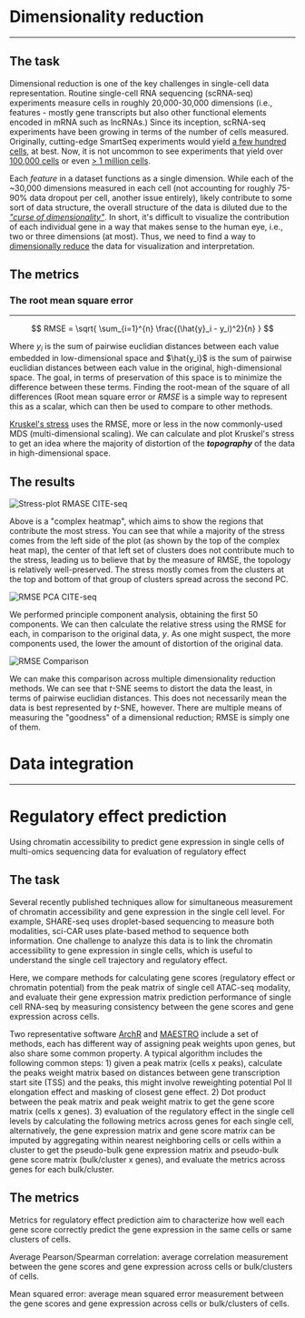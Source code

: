 # Dimensionality reduction

---

## The task

Dimensional reduction is one of the key challenges in single-cell data representation. Routine single-cell RNA sequencing (scRNA-seq) experiments measure cells in roughly 20,000-30,000 dimensions (i.e., features - mostly gene transcripts but also other functional elements encoded in mRNA such as lncRNAs.) Since its inception, scRNA-seq experiments have been growing in terms of the number of cells measured. Originally, cutting-edge SmartSeq experiments would yield <a href="#">a few hundred cells</a>, at best. Now, it is not uncommon to see experiments that yield over <a href="https://www.nature.com/articles/s41586-018-0590-4">100,000 cells</a> or even <a href="https://www.10xgenomics.com/blog/our-13-million-single-cell-dataset-is-ready-to-download">> 1 million cells</a>.

Each *feature* in a dataset functions as a single dimension. While each of the ~30,000 dimensions measured in each cell (not accounting for roughly 75-90% data dropout per cell, another issue entirely), likely contribute to some sort of data structure, the overall structure of the data is diluted due to the <a href = "https://en.wikipedia.org/wiki/Curse_of_dimensionality">*"curse of dimensionality"*</a>. In short, it's difficult to visualize the contribution of each individual gene in a way that makes sense to the human eye, i.e., two or three dimensions (at most). Thus, we need to find a way to <a href = "https://en.wikipedia.org/wiki/Dimensionality_reduction">dimensionally reduce</a> the data for visualization and interpretation.

## The metrics

### The root mean square error
---

$$
    RMSE = \sqrt{ \sum_{i=1}^{n} \frac{(\hat{y}_i - y_i)^2}{n} }
$$

Where $y_i$ is the sum of pairwise euclidian distances between each value embedded in low-dimensional space and $\hat{y_i}$ is the sum of pairwise euclidian distances between each value in the original, high-dimensional space. The goal, in terms of preservation of this space is to minimize the difference between these terms. Finding the root-mean of the square of all differences (Root mean square error or $RMSE$ is a simple way to represent this as a scalar, which can then be used to compare to other methods.  

<a href = "http://cda.psych.uiuc.edu/psychometrika_highly_cited_articles/kruskal_1964a.pdf">Kruskel's stress</a> uses the RMSE, more or less in the now commonly-used MDS (multi-dimensional scaling). We can calculate and plot Kruskel's stress to get an idea where the majority of distortion of the ***topography*** of the data in high-dimensional space.

## The results

![Stress-plot RMASE CITE-seq](https://i.imgur.com/ulyAF9j.png)


Above is a "complex heatmap", which aims to show the regions that contribute the most stress. You can see that while a majority of the stress comes from the left side of the plot (as shown by the top of the complex heat map), the center of that left set of clusters does not contribute much to the stress, leading us to believe that by the measure of RMSE, the topology is relatively well-preserved. The stress mostly comes from the clusters at the top and bottom of that group of clusters spread across the second PC. 

![RMSE PCA CITE-seq](https://i.imgur.com/H5rvIf6.png)

We performed principle component analysis, obtaining the first 50 components. We can then calculate the relative stress using the RMSE for each, in comparison to the original data, $y$. As one might suspect, the more components used, the lower the amount of distortion of the original data.

![RMSE Comparison](https://i.imgur.com/EoI72TI.png)

We can make this comparison across multiple dimensionality reduction methods. We can see that *t*-SNE seems to distort the data the least, in terms of pairwise euclidian distances. This does not necessarily mean the data is best represented by *t*-SNE, however. There are multiple means of measuring the "goodness" of a dimensional reduction; RMSE is simply one of them.

# Data integration

---



# Regulatory effect prediction

Using chromatin accessibility to predict gene expression in single cells of multi-omics sequencing data for evaluation of regulatory effect

## The task
Several recently published techniques allow for simultaneous measurement of chromatin accessibility and gene expression in the single cell level. For example, SHARE-seq uses droplet-based sequencing to measure both modalities, sci-CAR uses plate-based method to sequence both information. One challenge to analyze this data is to link the chromatin accessibility to gene expression in single cells, which is useful to understand the single cell trajectory and regulatory effect. 

Here, we compare methods for calculating gene scores (regulatory effect or chromatin potential) from the peak matrix of single cell ATAC-seq modality, and evaluate their gene expression matrix prediction performance of single cell RNA-seq by measuring consistency between the gene scores and gene expression across cells. 

Two representative software [ArchR](https://www.archrproject.com/bookdown/calculating-gene-scores-in-archr.html) and [MAESTRO](https://github.com/liulab-dfci/MAESTRO/blob/d58fc186a4329febde3b0d5b213c2d0edf8de44c/example/Gene_activity_modelling/Gene_activity_modelling.md) include a set of methods, each has different way of assigning peak weights upon genes, but also share some common property. A typical algorithm includes the following common steps: 1) given a peak matrix (cells x peaks), calculate the peaks weight matrix based on distances between gene transcription start site (TSS) and the peaks, this might involve reweighting potential Pol II elongation effect and masking of closest gene effect. 2) Dot product between the peak matrix and peak weight matrix to get the gene score matrix (cells x genes). 3) evaluation of the regulatory effect in the single cell levels by calculating the following metrics across genes for each single cell, alternatively, the gene expression matrix and gene score matrix can be imputed by aggregating within nearest neighboring cells or cells within a cluster to get the pseudo-bulk gene expression matrix and pseudo-bulk gene score matrix (bulk/cluster x genes), and evaluate the metrics across genes for each bulk/cluster.

## The metrics
Metrics for regulatory effect prediction aim to characterize how well each gene score correctly predict the gene expression in the same cells or same clusters of cells.

Average Pearson/Spearman correlation: average correlation measurement between the gene scores and gene expression across cells or bulk/clusters of cells.


Mean squared error: average mean squared error measurement between the gene scores and gene expression across cells or bulk/clusters of cells.

